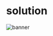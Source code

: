 # solution
![banner](https://user-images.githubusercontent.com/54637218/93024797-6c2ac880-f5cf-11ea-8133-2fe820581bb0.png)

